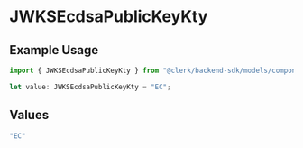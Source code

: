 # JWKSEcdsaPublicKeyKty

## Example Usage

```typescript
import { JWKSEcdsaPublicKeyKty } from "@clerk/backend-sdk/models/components";

let value: JWKSEcdsaPublicKeyKty = "EC";
```

## Values

```typescript
"EC"
```